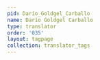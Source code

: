 ```yaml
---
pid: Darío_Goldgel_Carballo
name: Darío Goldgel Carballo
type: translator
order: '035'
layout: tagpage
collection: translator_tags
---
```

